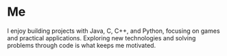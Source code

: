 # Me
I enjoy building projects with Java, C, C++, and Python, focusing on games and practical applications. Exploring new technologies and solving problems through code is what keeps me motivated.
